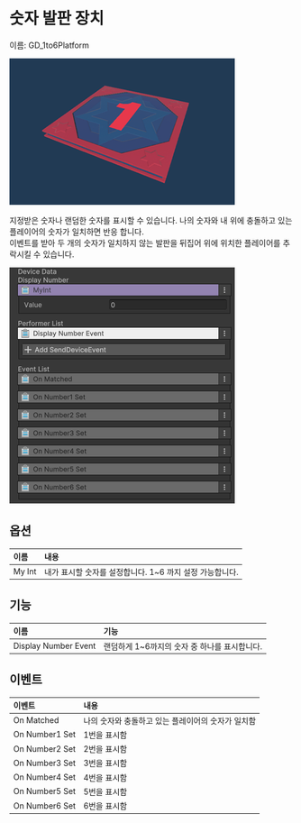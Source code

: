 # 숫자 발판 장치

이름: GD_1to6Platform

![Gimmicks-Assign.png](./media/images/Gimmicks-Assign.png)

지정받은 숫자나 랜덤한 숫자를 표시할 수 있습니다. 나의 숫자와 내 위에 충돌하고 있는 플레이어의 숫자가 일치하면 반응 합니다.  
이벤트를 받아 두 개의 숫자가 일치하지 않는 발판을 뒤집어 위에 위치한 플레이어를 추락시킬 수 있습니다. 


![Gimmicks-Assign-01.png](./media/images/Gimmicks-Assign-01.png)

## 옵션

| **이름** | **내용**                             |
|:-------|:-----------------------------------|
| My Int | 내가 표시할 숫자를 설정합니다. 1~6 까지 설정 가능합니다. |


## 기능

| **이름**               | **기능**                      |
|:---------------------|:----------------------------|
| Display Number Event | 랜덤하게 1~6까지의 숫자 중 하나를 표시합니다. |


## 이벤트

| **이벤트**        | **내용**                       |
|:---------------|:-----------------------------|
| On Matched     | 나의 숫자와 충돌하고 있는 플레이어의 숫자가 일치함 |
| On Number1 Set | 1번을 표시함                      |
| On Number2 Set | 2번을 표시함                      |
| On Number3 Set | 3번을 표시함                      |
| On Number4 Set | 4번을 표시함                      |
| On Number5 Set | 5번을 표시함                      |
| On Number6 Set | 6번을 표시함                      |